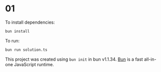 # 01

To install dependencies:

```bash
bun install
```

To run:

```bash
bun run solution.ts
```

This project was created using `bun init` in bun v1.1.34. [Bun](https://bun.sh) is a fast all-in-one JavaScript runtime.
